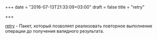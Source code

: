 +++
date = "2016-07-13T21:33:09+03:00"
draft = false
title = "retry"

+++

<p><a href="https://github.com/Rican7/retry">retry</a>&nbsp;- Пакет, который позволяет реализовать повторное выполнение операции до получения валидного результата.</p>

